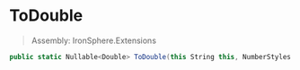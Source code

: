 ﻿

# ToDouble

> Assembly: IronSphere.Extensions

```csharp
public static Nullable<Double> ToDouble(this String this, NumberStyles numberStyles, IFormatProvider formatProvider)
```



 